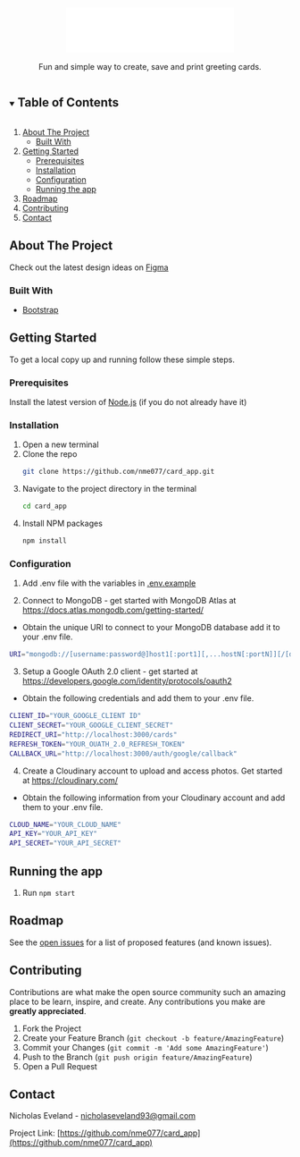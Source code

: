 
<!-- PROJECT LOGO -->
<br />
<p align="center">
  <a href="https://cardapp77.herokuapp.com/">
    <img src="client/images/White on Transparent.png" alt="Logo" width="300" height="80">
  </a>

  <p align="center">
    Fun and simple way to create, save and print greeting cards.
  </p>
</p>



<!-- TABLE OF CONTENTS -->
<details open="open">
  <summary><h2 style="display: inline-block">Table of Contents</h2></summary>
  <ol>
    <li>
      <a href="#about-the-project">About The Project</a>
      <ul>
        <li><a href="#built-with">Built With</a></li>
      </ul>
    </li>
    <li>
      <a href="#getting-started">Getting Started</a>
      <ul>
        <li><a href="#prerequisites">Prerequisites</a></li>
        <li><a href="#installation">Installation</a></li>
        <li><a href="#configuration">Configuration</a></li>
        <li><a href="#running-the-app">Running the app</a></li>
      </ul>
    </li>
    <li><a href="#roadmap">Roadmap</a></li>
    <li><a href="#contributing">Contributing</a></li>
    <li><a href="#contact">Contact</a></li>
  </ol>
</details>



<!-- ABOUT THE PROJECT -->
## About The Project

Check out the latest design ideas on [Figma](https://www.figma.com/file/vwMJLncwv4sh645oHM45mB/Cards?node-id=24%3A4770)

### Built With

* [Bootstrap](https://getbootstrap.com/)

<!-- GETTING STARTED -->
## Getting Started

To get a local copy up and running follow these simple steps.

### Prerequisites

Install the latest version of [Node.js](https://nodejs.org/en/) (if you do not already have it)

### Installation

1. Open a new terminal
2. Clone the repo
   ```sh
   git clone https://github.com/nme077/card_app.git
   ```
2. Navigate to the project directory in the terminal
    ```sh
    cd card_app
    ```
3. Install NPM packages
   ```sh
   npm install
   ```
   
### Configuration

1. Add .env file with the variables in [.env.example](.env.example)

2. Connect to MongoDB - get started with MongoDB Atlas at https://docs.atlas.mongodb.com/getting-started/
  - Obtain the unique URI to connect to your MongoDB database add it to your .env file.
  ```sh
  URI="mongodb://[username:password@]host1[:port1][,...hostN[:portN]][/[defaultauthdb][?options]]"
  ```

3. Setup a Google OAuth 2.0 client - get started at https://developers.google.com/identity/protocols/oauth2
  - Obtain the following credentials and add them to your .env file.
  ```sh
  CLIENT_ID="YOUR_GOOGLE_CLIENT ID"
  CLIENT_SECRET="YOUR_GOOGLE_CLIENT_SECRET"
  REDIRECT_URI="http://localhost:3000/cards"
  REFRESH_TOKEN="YOUR_OUATH_2.0_REFRESH_TOKEN"
  CALLBACK_URL="http://localhost:3000/auth/google/callback"
  ```

4. Create a Cloudinary account to upload and access photos. Get started at https://cloudinary.com/
  - Obtain the following information from your Cloudinary account and add them to your .env file.
  ```sh
  CLOUD_NAME="YOUR_CLOUD_NAME"
  API_KEY="YOUR_API_KEY"
  API_SECRET="YOUR_API_SECRET"
  ```

<!-- RUN THE APP -->
## Running the app

1. Run ```npm start```


<!-- ROADMAP -->
## Roadmap

See the [open issues](https://github.com/nme077/card_app/issues) for a list of proposed features (and known issues).



<!-- CONTRIBUTING -->
## Contributing

Contributions are what make the open source community such an amazing place to be learn, inspire, and create. Any contributions you make are **greatly appreciated**.

1. Fork the Project
2. Create your Feature Branch (`git checkout -b feature/AmazingFeature`)
3. Commit your Changes (`git commit -m 'Add some AmazingFeature'`)
4. Push to the Branch (`git push origin feature/AmazingFeature`)
5. Open a Pull Request



<!-- CONTACT -->
## Contact

Nicholas Eveland - nicholaseveland93@gmail.com

Project Link: [https://github.com/nme077/card_app](https://github.com/nme077/card_app)
